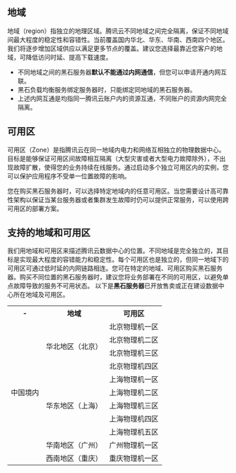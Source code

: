 ## 地域
地域（region）指独立的地理区域。腾讯云不同地域之间完全隔离，保证不同地域间最大程度的稳定性和容错性。当前覆盖国内华北、华东、华南、西南四个地区。我们将逐步增加区域供应以满足更多节点的覆盖。建议您选择最靠近您客户的地域，可降低访问时延、提高下载速度。
- 不同地域之间的黑石服务器**默认不能通过内网通信**，但您可以申请开通内网互联。
- 黑石负载均衡服务绑定服务器时，只能绑定同地域的黑石服务器。
- 上述内网互通是均指同一腾讯云账户内的资源互通，不同账户的资源内网完全隔离。

## 可用区
可用区（Zone）是指腾讯云在同一地域内电力和网络互相独立的物理数据中心。目标是能够保证可用区间故障相互隔离（大型灾害或者大型电力故障除外），不出现故障扩散，使得您的业务持续在线服务。通过启动多个独立可用区内的实例，您可以保护应用程序不受单一位置故障的影响。

您在购买黑石服务器时，可以选择特定地域内的任意可用区。当您需要设计高可靠性架构以保证当某台服务器或者集群发生故障时仍可以提供正常服务，可以使用跨可用区的部署方案。


## 支持的地域和可用区

我们用地域和可用区来描述腾讯云数据中心的位置。不同地域是完全独立的，其目标是实现最大程度的容错能力和稳定性。每个可用区也是独立的，但同一地域下的可用区可通过低时延的内网链路相连。您可在特定的地域、可用区购买黑石服务器。购买不同位置的黑石服务器时，建议您将业务部署在不同的可用区，以避免单点故障导致的服务不可用状态。
以下是**黑石服务器**已开放售卖或正在建设数据中心所在地域及可用区。
<table>
	<tbody>
		<tr>
			<th>-</th>
			<th>地域</th>
			<th>可用区</th>
		</tr>
		<tr>
			<td rowspan="11">中国境内</td>
			<td rowspan="4">华北地区（北京）</td>
			<td>北京物理机一区</td>
		</tr>
		<tr>
			<td>北京物理机二区</td>
		</tr>
		<tr>
			<td>北京物理机三区</td>
		</tr>
		<tr>
			<td>北京物理机四区</td>
		</tr>
		<tr>
			<td rowspan="5">华东地区（上海）</td>
			<td>上海物理机一区</td>
		</tr>
		<tr>
			<td>上海物理机二区</td>
		</tr>
		<tr>
			<td>上海物理机三区</td>
		</tr>
		<tr>
			<td>上海物理机四区</td>
		</tr>
			<td>上海物理机五区</td>
		</tr>
		<tr>
			<td>华南地区（广州）</td>
			<td>广州物理机一区</td>
		</tr>
		<tr>
			<td>西南地区（重庆）</td>
			<td>重庆物理机一区</td>
		</tr>
	</tbody>
</table>




